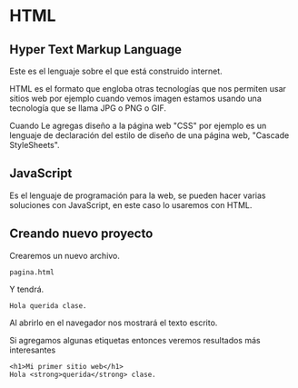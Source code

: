 # HTML

## Hyper Text Markup Language

Este es el lenguaje sobre el que está construido internet.

HTML es el formato que engloba otras tecnologías que nos permiten usar sitios web por ejemplo cuando vemos imagen estamos usando una tecnología que se llama JPG o PNG o GIF. 

Cuando Le agregas diseño a la página web "CSS" por ejemplo es un lenguaje de declaración del estilo de diseño de una página web, "Cascade StyleSheets".

## JavaScript

Es el lenguaje de programación para la web, se pueden hacer varias soluciones con JavaScript, en este caso lo usaremos con HTML.

## Creando nuevo proyecto
Crearemos un nuevo archivo.

    pagina.html

Y tendrá.

    Hola querida clase.

Al abrirlo en el navegador nos mostrará el texto escrito.

Si agregamos algunas etiquetas entonces veremos resultados más interesantes

    <h1>Mi primer sitio web</h1>
    Hola <strong>querida</strong> clase.


